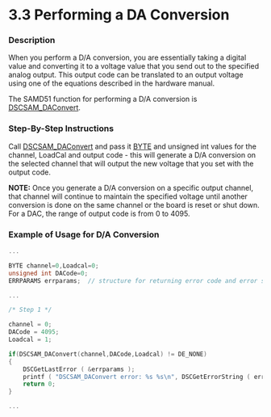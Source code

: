 # 3.3 Performing a DA Conversion

### Description <a href="#description" id="description"></a>

When you perform a D/A conversion, you are essentially taking a digital value and converting it to a voltage value that you send out to the specified analog output. This output code can be translated to an output voltage using one of the equations described in the hardware manual.‌

The SAMD51 function for performing a D/A conversion is [DSCSAM\_DAConvert](../9.-samd51-apis/dscsam_daconvert.md).‌

### Step-By-Step Instructions <a href="#step-by-step-instructions" id="step-by-step-instructions"></a>

Call [DSCSAM\_DAConvert](../9.-samd51-apis/dscsam_daconvert.md) and pass it [BYTE](../5.-data-type-reference.md) and unsigned int values for the channel, LoadCal and output code - this will generate a D/A conversion on the selected channel that will output the new voltage that you set with the output code.‌

**NOTE:** Once you generate a D/A conversion on a specific output channel, that channel will continue to maintain the specified voltage until another conversion is done on the same channel or the board is reset or shut down. For a DAC, the range of output code is from 0 to 4095.‌

### Example of Usage for D/A Conversion <a href="#example-of-usage-for-d-a-conversion" id="example-of-usage-for-d-a-conversion"></a>

```c
...

BYTE channel=0,Loadcal=0;
unsigned int DACode=0;
ERRPARAMS errparams;  // structure for returning error code and error string

...	

/* Step 1 */ 

channel = 0;
DACode = 4095;
Loadcal = 1;

if(DSCSAM_DAConvert(channel,DACode,Loadcal) != DE_NONE)
{
    DSCGetLastError ( &errparams );
    printf ( "DSCSAM_DAConvert error: %s %s\n", DSCGetErrorString ( errparams.ErrCode ), errparams.errstring );
    return 0;
}

...
```
